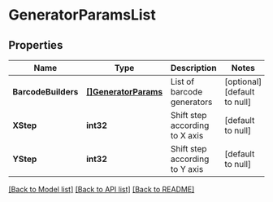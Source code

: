 # GeneratorParamsList

## Properties

Name | Type | Description | Notes
------------ | ------------- | ------------- | -------------
**BarcodeBuilders** | [**[]GeneratorParams**](GeneratorParams.md) | List of barcode generators  | [optional] [default to null]
**XStep** | **int32** | Shift step according to X axis  | [default to null]
**YStep** | **int32** | Shift step according to Y axis  | [default to null]

[[Back to Model list]](../README.md#documentation-for-models) [[Back to API list]](../README.md#documentation-for-api-endpoints) [[Back to README]](../README.md)
